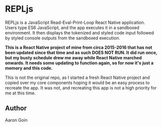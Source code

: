 
# REPLjs

REPLjs is a JavaScript Read-Eval-Print-Loop React Native application. Users type ES6 JavaScript, and the app executes it in a sandboxed environment. It then displays the tokenized and styled code input followed by styled console outputs from the sandboxed execution.

**This is a React Native project of mine from circa 2015-2016 that has not been updated since that time and as such DOES NOT RUN. It did run once, but my busty schedule drew me away while React Native marched onwards. It needs some updating to function again, so for now it's just a memory and this code.**

This is not the original repo, as I started a fresh React Native project and copied over my core components hoping it would be an easy process to recreate the app. It was not, and recreating this app is not a high priority for me at this time.

## Author
Aaron Goin